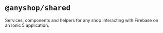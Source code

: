# `@anyshop/shared`

Services, components and helpers for any shop interacting with Firebase on an Ionic 5 application.
